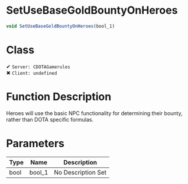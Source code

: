 # SetUseBaseGoldBountyOnHeroes
```js
void SetUseBaseGoldBountyOnHeroes(bool_1)
```
# Class
✔ `Server: CDOTAGamerules`  
✖ `Client: undefined`  

# Function Description
Heroes will use the basic NPC functionality for determining their bounty, rather than DOTA specific formulas.
# Parameters
Type|Name|Description
--|--|--
bool|bool_1|No Description Set
